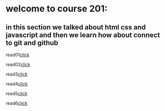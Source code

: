 # welcome to course 201:

## in this section we talked about html css and javascript and then we learn how about connect to git and github

 read01[click](read1.md)

  read02[click](read2.md) 

  read3[click](read3.md) 

  read4[click](read4.md) 

read5[click](read5.md) 

read6[click](read6.md) 

